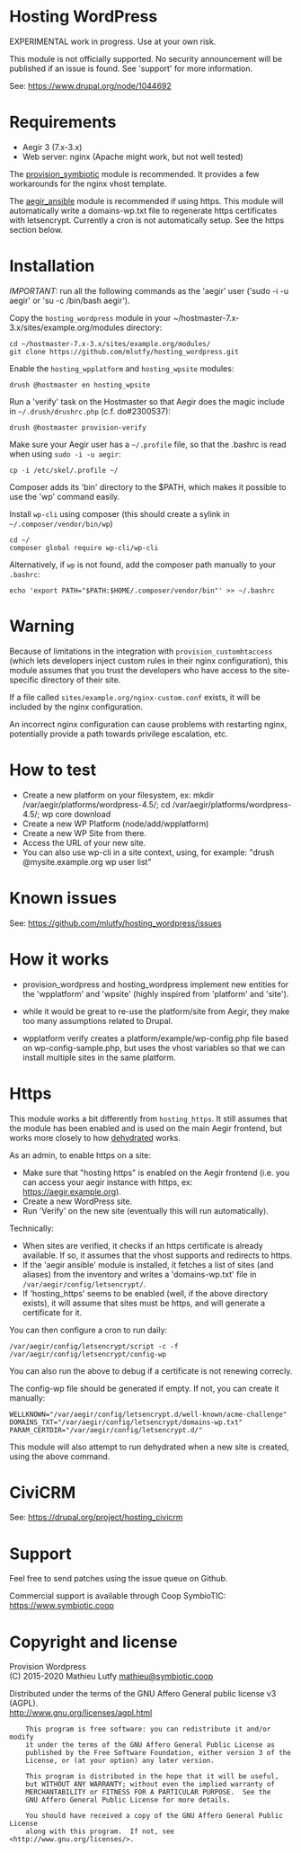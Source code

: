 Hosting WordPress
=================

EXPERIMENTAL work in progress. Use at your own risk.

This module is not officially supported. No security announcement will be
published if an issue is found. See 'support' for more information.

See: https://www.drupal.org/node/1044692

Requirements
============

* Aegir 3 (7.x-3.x)
* Web server: nginx (Apache might work, but not well tested)

The [provision_symbiotic](https://github.com/coopsymbiotic/provision_symbiotic) module is recommended.
It provides a few workarounds for the nginx vhost template.

The [aegir_ansible](https://www.drupal.org/project/aegir_ansible) module is recommended if using https.
This module will automatically write a domains-wp.txt file to regenerate https certificates with letsencrypt.
Currently a cron is not automatically setup. See the https section below.

Installation
============

*IMPORTANT:* run all the following commands as the 'aegir' user ('sudo -i -u aegir' or 'su -c /bin/bash aegir').

Copy the `hosting_wordpress` module in your ~/hostmaster-7.x-3.x/sites/example.org/modules directory:

    cd ~/hostmaster-7.x-3.x/sites/example.org/modules/
    git clone https://github.com/mlutfy/hosting_wordpress.git

Enable the `hosting_wpplatform` and `hosting_wpsite` modules:

    drush @hostmaster en hosting_wpsite

Run a 'verify' task on the Hostmaster so that Aegir does the magic include in `~/.drush/drushrc.php` (c.f. do#2300537):

    drush @hostmaster provision-verify

Make sure your Aegir user has a `~/.profile` file, so that the .bashrc is read when using `sudo -i -u aegir`:

    cp -i /etc/skel/.profile ~/

Composer adds its 'bin' directory to the $PATH, which makes it possible to use the 'wp' command easily.

Install `wp-cli` using composer (this should create a sylink in `~/.composer/vendor/bin/wp`)

    cd ~/
    composer global require wp-cli/wp-cli

Alternatively, if `wp` is not found, add the composer path manually to your `.bashrc`:

    echo 'export PATH="$PATH:$HOME/.composer/vendor/bin"' >> ~/.bashrc

Warning
=======

Because of limitations in the integration with `provision_customhtaccess` (which lets developers inject
custom rules in their nginx configuration), this module assumes that you trust the developers who have
access to the site-specific directory of their site.

If a file called `sites/example.org/nginx-custom.conf` exists, it will be
included by the nginx configuration.

An incorrect nginx configuration can cause problems with restarting nginx, potentially provide a path
towards privilege escalation, etc.

How to test
===========

- Create a new platform on your filesystem, ex: mkdir /var/aegir/platforms/wordpress-4.5/; cd /var/aegir/platforms/wordpress-4.5/; wp core download
- Create a new WP Platform (node/add/wpplatform)
- Create a new WP Site from there.
- Access the URL of your new site.
- You can also use wp-cli in a site context, using, for example: "drush @mysite.example.org wp user list"

Known issues
============

See: https://github.com/mlutfy/hosting_wordpress/issues

How it works
============

- provision_wordpress and hosting_wordpress implement new entities for
  the 'wpplatform' and 'wpsite' (highly inspired from 'platform' and 'site').

- while it would be great to re-use the platform/site from Aegir, they make
  too many assumptions related to Drupal.

- wpplatform verify creates a platform/example/wp-config.php file
  based on wp-config-sample.php, but uses the vhost variables so that
  we can install multiple sites in the same platform.

Https
=====

This module works a bit differently from `hosting_https`. It still assumes that the
module has been enabled and is used on the main Aegir frontend, but works more closely
to how [dehydrated](https://github.com/dehydrated-io/dehydrated/) works.

As an admin, to enable https on a site:

* Make sure that "hosting https" is enabled on the Aegir frontend (i.e. you can access your
  aegir instance with https, ex: https://aegir.example.org).
* Create a new WordPress site.
* Run 'Verify' on the new site (eventually this will run automatically).

Technically:

* When sites are verified, it checks if an https certificate is already available.
  If so, it assumes that the vhost supports and redirects to https.
* If the 'aegir ansible' module is installed, it fetches a list of sites (and aliases)
  from the inventory and writes a 'domains-wp.txt' file in `/var/aegir/config/letsencrypt/`.
* If 'hosting_https' seems to be enabled (well, if the above directory exists), it will
  assume that sites must be https, and will generate a certificate for it.

You can then configure a cron to run daily:

```
/var/aegir/config/letsencrypt/script -c -f /var/aegir/config/letsencrypt/config-wp
```

You can also run the above to debug if a certificate is not renewing correcly.

The config-wp file should be generated if empty. If not, you can create it manually:

```
WELLKNOWN="/var/aegir/config/letsencrypt.d/well-known/acme-challenge"
DOMAINS_TXT="/var/aegir/config/letsencrypt/domains-wp.txt"
PARAM_CERTDIR="/var/aegir/config/letsencrypt.d/"
```

This module will also attempt to run dehydrated when a new site is created, using the above command.

CiviCRM
=======

See: https://drupal.org/project/hosting_civicrm

Support
=======

Feel free to send patches using the issue queue on Github.

Commercial support is available through Coop SymbioTIC:  
https://www.symbiotic.coop

Copyright and license
=====================

Provision Wordpress  
(C) 2015-2020 Mathieu Lutfy <mathieu@symbiotic.coop>

Distributed under the terms of the GNU Affero General public license v3 (AGPL).  
http://www.gnu.org/licenses/agpl.html

```
    This program is free software: you can redistribute it and/or modify
    it under the terms of the GNU Affero General Public License as
    published by the Free Software Foundation, either version 3 of the
    License, or (at your option) any later version.

    This program is distributed in the hope that it will be useful,
    but WITHOUT ANY WARRANTY; without even the implied warranty of
    MERCHANTABILITY or FITNESS FOR A PARTICULAR PURPOSE.  See the
    GNU Affero General Public License for more details.

    You should have received a copy of the GNU Affero General Public License
    along with this program.  If not, see <http://www.gnu.org/licenses/>.
```
